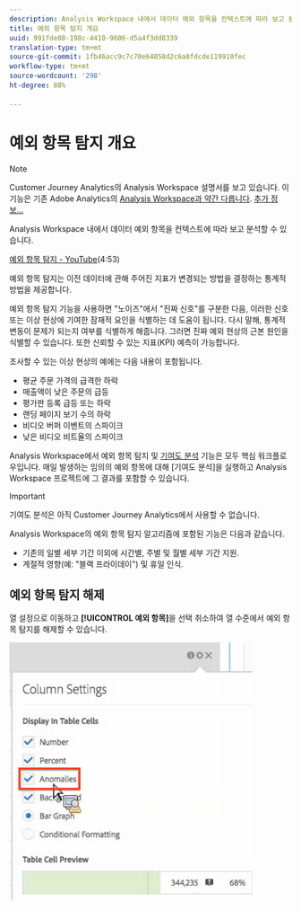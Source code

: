 ```yaml
---
description: Analysis Workspace 내에서 데이터 예외 항목을 컨텍스트에 따라 보고 분석할 수 있습니다.
title: 예외 항목 탐지 개요
uuid: 991fde08-198c-4410-9606-d5a4f3dd8339
translation-type: tm+mt
source-git-commit: 1fb46acc9c7c70e64058d2c6a8fdcde119910fec
workflow-type: tm+mt
source-wordcount: '298'
ht-degree: 88%

---
```



# 예외 항목 탐지 개요

>[!NOTE]
>
>Customer Journey Analytics의 Analysis Workspace 설명서를 보고 있습니다. 이 기능은 기존 Adobe Analytics의 [Analysis Workspace과 약간 다릅니다](https://docs.adobe.com/content/help/ko-KR/analytics/analyze/analysis-workspace/home.html). [추가 정보...](/help/getting-started/cja-aa.md)

Analysis Workspace 내에서 데이터 예외 항목을 컨텍스트에 따라 보고 분석할 수 있습니다.

[예외 항목 탐지 - YouTube](https://www.youtube.com/watch?v=krXyQCjXoeU&amp;index=63&amp;list=PL2tCx83mn7GuNnQdYGOtlyCu0V5mEZ8sS)(4:53)

예외 항목 탐지는 이전 데이터에 관해 주어진 지표가 변경되는 방법을 결정하는 통계적 방법을 제공합니다.

예외 항목 탐지 기능을 사용하면 &quot;노이즈&quot;에서 &quot;진짜 신호&quot;를 구분한 다음, 이러한 신호 또는 이상 현상에 기여한 잠재적 요인을 식별하는 데 도움이 됩니다. 다시 말해, 통계적 변동이 문제가 되는지 여부를 식별하게 해줍니다. 그러면 진짜 예외 현상의 근본 원인을 식별할 수 있습니다. 또한 신뢰할 수 있는 지표(KPI) 예측이 가능합니다.

조사할 수 있는 이상 현상의 예에는 다음 내용이 포함됩니다.

* 평균 주문 가격의 급격한 하락
* 매출액이 낮은 주문의 급등
* 평가판 등록 급등 또는 하락
* 랜딩 페이지 보기 수의 하락
* 비디오 버퍼 이벤트의 스파이크
* 낮은 비디오 비트율의 스파이크

Analysis Workspace에서 예외 항목 탐지 및 [기여도 분석](https://docs.adobe.com/content/help/ko-KR/analytics/analyze/analysis-workspace/virtual-analyst/anomaly-detection/anomaly-detection.html) 기능은 모두 핵심 워크플로우입니다. 매일 발생하는 임의의 예외 항목에 대해 [기여도 분석]을 실행하고 Analysis Workspace 프로젝트에 그 결과를 포함할 수 있습니다.

>[!IMPORTANT]
>
>기여도 분석은 아직 Customer Journey Analytics에서 사용할 수 없습니다.

Analysis Workspace의 예외 항목 탐지 알고리즘에 포함된 기능은 다음과 같습니다.

* 기존의 일별 세부 기간 이외에 시간별, 주별 및 월별 세부 기간 지원.
* 계절적 영향(예: &quot;블랙 프라이데이&quot;) 및 휴일 인식.

## 예외 항목 탐지 해제

열 설정으로 이동하고 **[!UICONTROL 예외 항목]**&#x200B;을 선택 취소하여 열 수준에서 예외 항목 탐지를 해제할 수 있습니다.

![](assets/turnoff_anomalies.png)

